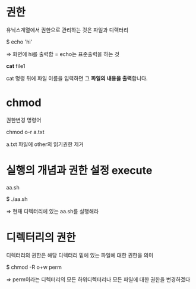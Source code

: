 # 권한

유닉스계열에서 권한으로 관리하는 것은 파일과 디렉터리

$ echo 'hi' 

⇒ 화면에 hi를 출력함 = echo는 표준출력을 하는 것

**cat** file1

cat 명령 뒤에 파일 이름을 입력하면 그 **파일의 내용을 출력**합니다.

# chmod

권한변경 명령어 

chmod o-r a.txt

a.txt 파일에 other의 읽기권한 제거 

# 실행의 개념과 권한 설정 execute

aa.sh

$ ./aa.sh 

⇒ 현재 디렉터리에 있는 aa.sh를 실행해라 

# 디렉터리의 권한

디렉터리의 권한은 해당 디렉터리 밑에 있는 파일에 대한 권한을 의미

$ chmod -R o+w perm

⇒ perm이라는 디렉터리의 모든 하위디렉터리나 모든 파일에 대한 권한을 변경하겠다